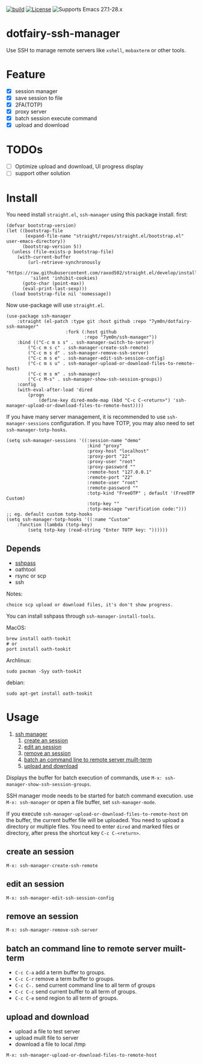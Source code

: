[![build](https://github.com/7ym0n/dotfairy-ssh-manager/actions/workflows/build.yml/badge.svg)](https://github.com/7ym0n/dotfairy-ssh-manager/actions/workflows/build.yml)
[![License](http://img.shields.io/:license-GPL3-blue.svg)](LICENSE)
![Supports Emacs 27.1-28.x](https://img.shields.io/badge/Supports-Emacs_27.1_--_28.x-blueviolet.svg?style=flat-square&logo=GNU%20Emacs&logoColor=white)

# dotfairy-ssh-manager
Use SSH to manage remote servers like `xshell`, `mobaxterm` or other tools.

# Feature

- [x] session manager
- [x] save session to file
- [x] 2FA(TOTP)
- [x] proxy server
- [x] batch session execute command
- [x] upload and download

# TODOs
- [ ] Optimize upload and download, UI progress display
- [ ] support other solution

# Install
You need install `straight.el`, `ssh-manager` using this package install. first:
```elisp
(defvar bootstrap-version)
(let ((bootstrap-file
       (expand-file-name "straight/repos/straight.el/bootstrap.el" user-emacs-directory))
      (bootstrap-version 5))
  (unless (file-exists-p bootstrap-file)
    (with-current-buffer
        (url-retrieve-synchronously
         "https://raw.githubusercontent.com/raxod502/straight.el/develop/install.el"
         'silent 'inhibit-cookies)
      (goto-char (point-max))
      (eval-print-last-sexp)))
  (load bootstrap-file nil 'nomessage))
```
Now use-package will use `straight.el`.
```elisp
(use-package ssh-manager
    :straight (el-patch :type git :host github :repo "7ym0n/dotfairy-ssh-manager"
                      :fork (:host github
                             :repo "7ym0n/ssh-manager"))
    :bind (("C-c m s s" . ssh-manager-switch-to-server)
        ("C-c m s c" . ssh-manager-create-ssh-remote)
        ("C-c m s d" . ssh-manager-remove-ssh-server)
        ("C-c m s e" . ssh-manager-edit-ssh-session-config)
        ("C-c m s u" . ssh-manager-upload-or-download-files-to-remote-host)
        ("C-c m s m" . ssh-manager)
        ("C-c M-s" . ssh-manager-show-ssh-session-groups))
    :config
    (with-eval-after-load 'dired
        (progn
            (define-key dired-mode-map (kbd "C-c C-<return>") 'ssh-manager-upload-or-download-files-to-remote-host))))
```
If you have many server management, it is recommended to use `ssh-manager-sessions` configuration. If you have TOTP, you may also need to set `ssh-manager-totp-hooks`.
```elisp
(setq ssh-manager-sessions '((:session-name "demo"
                              :kind "proxy"
                              :proxy-host "localhost"
                              :proxy-port "22"
                              :proxy-user "root"
                              :proxy-password ""
                              :remote-host "127.0.0.1"
                              :remote-port "22"
                              :remote-user "root"
                              :remote-password ""
                              :totp-kind "FreeOTP" ; default '(FreeOTP Custom)
                              :totp-key ""
                              :totp-message "verification code:")))
;; eg. default custom totp-hooks
(setq ssh-manager-totp-hooks '((:name "Custom"
    :function (lambda (totp-key)
        (setq totp-key (read-string "Enter TOTP key: "))))))
```
## Depends
- [sshpass](https://github.com/dora38/sshpass.git)
- oathtool
- rsync or scp
- ssh

Notes:

    choice scp upload or download files, it's don't show progress.

You can install sshpass through `ssh-manager-install-tools`.

MacOS:
```
brew install oath-tookit
# or
port install oath-tookit
```

Archlinux:
```
sudo pacman -Syy oath-tookit
```

debian:
```
sudo apt-get install oath-tookit
```

# Usage

1.  [ssh manager](#org3821008)
    1.  [create an session](#org1b67949)
    2.  [edit an session](#org2b497d2)
    3.  [remove an session](#org7bfe22d)
    4.  [batch an command line to remote server muilt-term](#org9746ee9)
    5.  [upload and download](#org0acc9e7)

Displays the buffer for batch execution of commands, use `M-x: ssh-manager-show-ssh-session-groups`.

SSH manager mode needs to be started for batch command execution. use `M-x: ssh-manager` or  open a file buffer, set `ssh-manager-mode`.

If you execute `ssh-manager-upload-or-download-files-to-remote-host` on the buffer, the current buffer file will be uploaded.
You need to upload a directory or multiple files. You need to enter `dired` and marked files or directory, after press the shortcut key `C-c C-<return>`.

<a id="org1b67949"></a>

## create an session
```
M-x: ssh-manager-create-ssh-remote
```

<a id="org2b497d2"></a>

## edit an session
```
M-x: ssh-manager-edit-ssh-session-config
```

<a id="org7bfe22d"></a>

## remove an session
```
M-x: ssh-manager-remove-ssh-server
```

<a id="org9746ee9"></a>

## batch an command line to remote server muilt-term

-   `C-c C-a` add a term buffer to groups.
-   `C-c C-r` remove a term buffer to groups.
-   `C-c C-.` send current command line to all term of groups
-   `C-c C-c` send current buffer to all term of groups.
-   `C-c C-e` send region to all term of groups.


<a id="org0acc9e7"></a>

## upload and download

-   upload a file to test server
-   upload muilt file to server
-   download a file to local /tmp
```
M-x: ssh-manager-upload-or-download-files-to-remote-host
```

<a id="orgdb7d181"></a>

